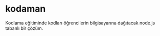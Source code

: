 # kodaman
Kodlama eğitiminde kodları öğrencilerin bilgisayarına dağıtacak node.js tabanlı bir çözüm.
